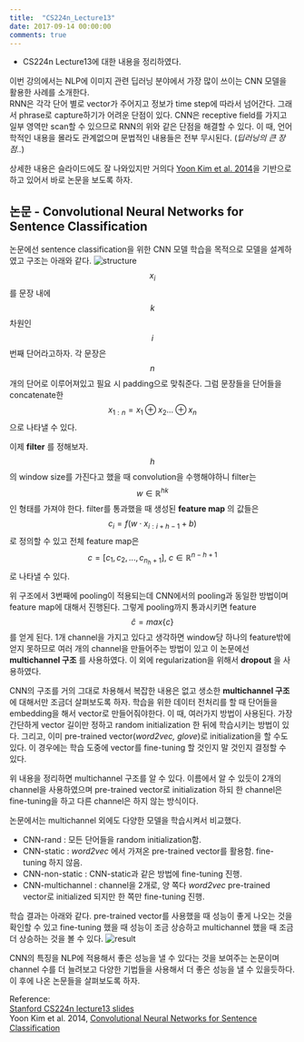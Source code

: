 ```yaml
---
title:  "CS224n_Lecture13"
date: 2017-09-14 00:00:00
comments: true
---
```


- CS224n Lecture13에 대한 내용을 정리하였다.

이번 강의에서는 NLP에 이미지 관련 딥러닝 분야에서 가장 많이 쓰이는 CNN 모델을 활용한 사례를 소개한다. <br>
RNN은 각각 단어 별로 vector가 주어지고 정보가 time step에 따라서 넘어간다. 그래서 phrase로 capture하기가 어려운 단점이 있다.
CNN은 receptive field를 가지고 일부 영역만 scan할 수 있으므로 RNN의 위와 같은 단점을 해결할 수 있다. 이 때, 언어학적인
내용을 몰라도 관계없으며 문법적인 내용들은 전부 무시된다. (*딥러닝의 큰 장점..*)

상세한 내용은 슬라이드에도 잘 나와있지만 거의다 [Yoon Kim et al. 2014](https://arxiv.org/pdf/1408.5882)을 기반으로 하고 있어서 바로 논문을 보도록 하자.  <br>

## 논문 - Convolutional Neural Networks for Sentence Classification <br>
논문에선 sentence classification을 위한 CNN 모델 학습을 목적으로 모델을 설계하였고 구조는 아래와 같다.
![structure](https://whikwon.github.io/images/NMT_CNN_structure.png)
$$x_i$$를 문장 내에 $$k$$차원인 $$i$$번째 단어라고하자. 각 문장은 $$n$$개의 단어로 이루어져있고 필요 시 padding으로 맞춰준다.
그럼 문장들을 단어들을 concatenate한 $$x_{1:n} = x_1 \oplus x_2 ... \oplus x_n$$ 으로 나타낼 수 있다.

이제 **filter** 를 정해보자. $$h$$의 window size를 가진다고 했을 때 convolution을 수행해야하니 filter는 $$w \in \mathbb{R}^{hk}$$
인 형태를 가져야 한다. filter를 통과했을 때 생성된 **feature map** 의 값들은 $$c_i = f(w \cdot x_{i:i+h-1} + b)$$로 정의할 수 있고
전체 feature map은 $$ c = [c_1, c_2, ..., c_{n_h+1}],\ c \in \mathbb{R}^{n-h+1}$$ 로 나타낼 수 있다.

위 구조에서 3번째에 pooling이 적용되는데 CNN에서의 pooling과 동일한 방법이며 feature map에 대해서 진행된다.
그렇게 pooling까지 통과시키면 feature $$\hat c = max\{c\}$$ 를 얻게 된다. 1개 channel을 가지고 있다고 생각하면
window당 하나의 feature밖에 얻지 못하므로 여러 개의 channel을 만들어주는 방법이 있고 이 논문에선
**multichannel 구조** 를 사용하였다. 이 외에 regularization을 위해서 **dropout** 을 사용하였다.

CNN의 구조를 거의 그대로 차용해서 복잡한 내용은 없고 생소한 **multichannel 구조** 에 대해서만 조금더 살펴보도록 하자.
학습을 위한 데이터 전처리를 할 때 단어들을 embedding을 해서 vector로 만들어줘야한다. 이 때, 여러가지 방법이 사용된다.
가장 간단하게 vector 길이만 정하고 random initialization 한 뒤에 학습시키는 방법이 있다.
그리고, 이미 pre-trained vector(*word2vec, glove*)로 initialization을 할 수도 있다. 이 경우에는 학습 도중에 vector를
fine-tuning 할 것인지 말 것인지 결정할 수 있다.

위 내용을 정리하면 multichannel 구조를 알 수 있다. 이름에서 알 수 있듯이 2개의 channel을 사용하였으며 pre-trained vector로 initialization
하되 한 channel은 fine-tuning을 하고 다른 channel은 하지 않는 방식이다.

논문에서는 multichannel 외에도 다양한 모델을 학습시켜서 비교했다. <br>
- CNN-rand : 모든 단어들을 random initialization함.
- CNN-static : *word2vec* 에서 가져온 pre-trained vector를 활용함. fine-tuning 하지 않음.
- CNN-non-static : CNN-static과 같은 방법에 fine-tuning 진행.
- CNN-multichannel : channel을 2개로, 양 쪽다 *word2vec* pre-trained vector로 initialized 되지만
한 쪽만 fine-tuning 진행.

학습 결과는 아래와 같다. pre-trained vector를 사용했을 때 성능이 좋게 나오는 것을 확인할 수 있고
fine-tuning 했을 때 성능이 조금 상승하고 multichannel 했을 때 조금 더 상승하는 것을 볼 수 있다.
![result](https://whikwon.github.io/images/NMT_CNN_result.png)

CNN의 특징을 NLP에 적용해서 좋은 성능을 낼 수 있다는 것을 보여주는 논문이며 channel 수를 더 늘려보고 다양한 기법들을
사용해서 더 좋은 성능을 낼 수 있을듯하다. 이 후에 나온 논문들을 살펴보도록 하자.


Reference: <br>
[Stanford CS224n lecture13 slides](http://web.stanford.edu/class/cs224n/lectures/cs224n-2017-lecture13.pdf) <br>
Yoon Kim et al. 2014, [Convolutional Neural Networks for Sentence Classification](https://arxiv.org/pdf/1408.5882)
